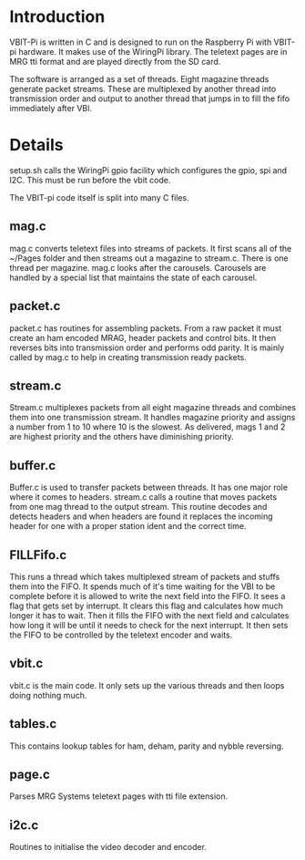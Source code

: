 # Introduction #

VBIT-Pi is written in C and is designed to run on the Raspberry Pi with VBIT-pi hardware. It makes use of the WiringPi library. The teletext pages are in MRG tti format and are played directly from the SD card.

The software is arranged as a set of threads. Eight magazine threads generate packet streams. These are multiplexed by another thread into transmission order and output to another thread that jumps in to fill the fifo immediately after VBI.

# Details #
setup.sh calls the WiringPi gpio facility which configures the gpio, spi and I2C. This must be run before the vbit code.

The VBIT-pi code itself is split into many C files.
## mag.c ##
mag.c converts teletext files into streams of packets. It first scans all of the ~/Pages folder and then streams out a magazine to stream.c. There is one thread per magazine. mag.c looks after the carousels. Carousels are handled by a special list that maintains the state of each carousel.
## packet.c ##
packet.c has routines for assembling packets. From a raw packet it must create an ham encoded MRAG, header packets and control bits. It then reverses bits into transmission order and performs odd parity. It is mainly called by mag.c to help in creating transmission ready packets.
## stream.c ##
Stream.c multiplexes packets from all eight magazine threads and combines them into one transmission stream. It handles magazine priority and assigns a number from 1 to 10 where 10 is the slowest. As delivered, mags 1 and 2 are highest priority and the others have diminishing priority.
## buffer.c ##
Buffer.c is used to transfer packets between threads. It has one major role where it comes to headers. stream.c calls a routine that moves packets from one mag thread to the output stream. This routine decodes and detects headers and when headers are found it replaces the incoming header for one with a proper station ident and the correct time.
## FILLFifo.c ##
This runs a thread which takes multiplexed stream of packets and stuffs them into the FIFO. It spends much of it's time waiting for the VBI to be complete before it is allowed to write the next field into the FIFO. It sees a flag that gets set by interrupt. It clears this flag and calculates how much longer it has to wait. Then it fills the FIFO with the next field and calculates how long it will be until it needs to check for the next interrupt. It then sets the FIFO to be controlled by the teletext encoder and waits.
## vbit.c ##
vbit.c is the main code. It only sets up the various threads and then loops doing nothing much.
## tables.c ##
This contains lookup tables for ham, deham, parity and nybble reversing.
## page.c ##
Parses MRG Systems teletext pages with tti file extension.
## i2c.c ##
Routines to initialise the video decoder and encoder.